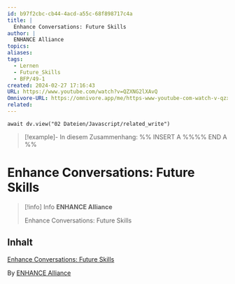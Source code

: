```yaml
---
id: b97f2cbc-cb44-4acd-a55c-68f898717c4a
title: |
  Enhance Conversations: Future Skills
author: |
  ENHANCE Alliance
topics: 
aliases: 
tags:
  - Lernen
  - Future_Skills
  - BFP/49-1
created: 2024-02-27 17:16:43
URL: https://www.youtube.com/watch?v=QZXNG2lXAvQ
Omnivore-URL: https://omnivore.app/me/https-www-youtube-com-watch-v-qzxng-2-l-x-av-q-18deb5aa610
related: 
---
```


```dataviewjs
await dv.view("02 Dateien/Javascript/related_write")
```
> [!example]- In diesem Zusammenhang:
> %% INSERT A %%%% END A %%

# Enhance Conversations: Future Skills

> [!info] Info
> **ENHANCE Alliance**
> 
> Enhance Conversations: Future Skills


## Inhalt

[Enhance Conversations: Future Skills](https://www.youtube.com/watch?v=QZXNG2lXAvQ)

By [ENHANCE Alliance](https://www.youtube.com/@EnhanceAlliance)